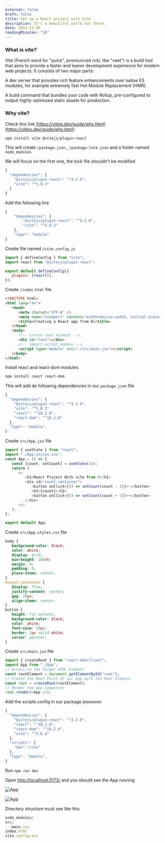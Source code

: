 ```yaml
---
external: false
draft: false
title: Set up a React project with Vite
description: It's a beautiful world out there.
date: 2023-11-05
readingMinutes: "10"
---
```


### What is vite?

Vite (French word for "quick", pronounced /vit/, like "veet") is a build tool that aims to provide a faster and leaner development experience for modern web projects. It consists of two major parts:

A dev server that provides rich feature enhancements over native ES modules, for example extremely fast Hot Module Replacement (HMR).

A build command that bundles your code with Rollup, pre-configured to output highly optimized static assets for production.

### Why vite?

Check this link [https://vitejs.dev/guide/why.html](https://vitejs.dev/guide/why.html)

```bash
npm install vite @vitejs/plugin-react
```

This will create `/package.json` , `/package-lock.json` and a folder named `node_modules`

We will focus on the first one, the lock file shouldn't be modified

```js
{
  "dependencies": {
    "@vitejs/plugin-react": "^4.2.0",
    "vite": "^5.0.3"
  }
}
```

Add the following line

```js
{
    "dependencies": {
        "@vitejs/plugin-react": "^4.2.0",
        "vite": "^5.0.3"
    },
    "type": "module"
}
```

Create file named `/vite.config.js`

```js
import { defineConfig } from "vite";
import react from "@vitejs/plugin-react";

export default defineConfig({
   plugins: [react()],
});
```

Create `/index.html` file

```html
<!DOCTYPE html>
<html lang="en">
   <head>
      <meta charset="UTF-8" />
      <meta name="viewport" content="width=device-width, initial-scale=1.0" />
      <title>Creating a React app from 0</title>
   </head>
   <body>
      <!-- create root element -->
      <div id="root"></div>
      <!-- import script module -->
      <script type="module" src="./src/main.jsx"></script>
   </body>
</html>
```

Install react and react-dom modules

```bash
npm install react react-dom
```

This will add de following dependencies in our `package.json` file

```js
{
  "dependencies": {
    "@vitejs/plugin-react": "^4.2.0",
    "vite": "^5.0.3"
    "react": "^18.2.0",
    "react-dom": "^18.2.0"
  },
  "type": "module",
}
```

Create `src/App.jsx` file

```js
import { useState } from "react";
import "./App.styles.css";
const App = () => {
   const [count, setCount] = useState(14);
   return (
      <>
         <h1>React Project With vite from 0</h1>
         <div id="count-container">
            <button onClick={() => setCount(count - 1)}>-</button>
            <h2>{count}</h2>
            <button onClick={() => setCount(count + 1)}>+</button>
         </div>
      </>
   );
};

export default App;
```

Create `src/App.styles.css` file

```css
body {
   background-color: black;
   color: white;
   display: grid;
   min-height: 100vh;
   margin: 0;
   padding: 0;
   place-items: center;
}
#count-container {
   display: flex;
   justify-content: center;
   gap: 20px;
   align-items: center;
}
button {
   height: fit-content;
   background-color: black;
   color: white;
   font-size: 20px;
   border: 1px solid white;
   cursor: pointer;
}
```

Create `src/main.jsx` file

```js
import { createRoot } from "react-dom/client";
import App from "./App";
// Access to the Target HTML Element
const rootElement = document.getElementById("root");
// Create the Root Point of our App with the Root Element
const root = createRoot(rootElement);
// Render the App Component
root.render(<App />);
```

Add the scripts config in our package jsooooon

```js
{
  "dependencies": {
    "@vitejs/plugin-react": "^4.2.0",
    "react": "^18.2.0",
    "react-dom": "^18.2.0",
    "vite": "^5.0.4"
  },
  "scripts": {
    "dev":"vite"
  },
  "type": "module",
}

```

Run `npm run dev`

Open [http://localhost:5173/](http://localhost:5173/) and you should see the App running

![App](/images/react-app-from-0-1.png)

![App](/images/react-app-from-0-2.png)

Directory structure must see like this

```js
node_modules/
src/
---main.jsx
index.html
vite.config.mjs
```
